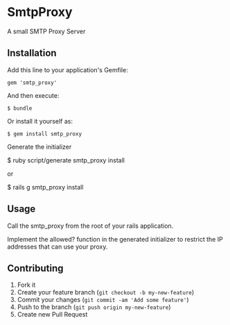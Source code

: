# SmtpProxy

A small SMTP Proxy Server

## Installation

Add this line to your application's Gemfile:

    gem 'smtp_proxy'

And then execute:

    $ bundle

Or install it yourself as:

    $ gem install smtp_proxy


Generate the initializer

  $ ruby script/generate smtp_proxy install

  or

  $ rails g smtp_proxy install

## Usage

  Call the smtp_proxy from the root of your rails application.

  Implement the allowed? function in the generated initializer to restrict the IP addresses that can use your proxy.

## Contributing

1. Fork it
2. Create your feature branch (`git checkout -b my-new-feature`)
3. Commit your changes (`git commit -am 'Add some feature'`)
4. Push to the branch (`git push origin my-new-feature`)
5. Create new Pull Request
